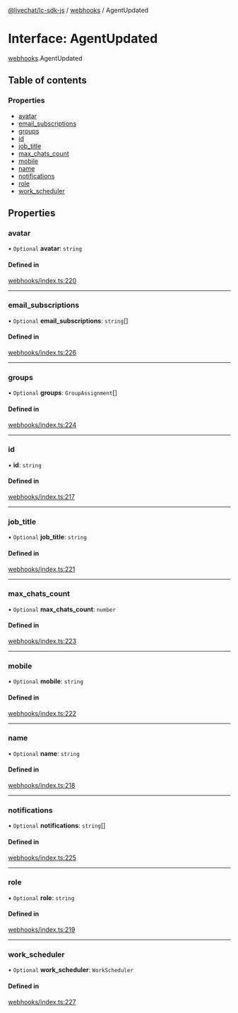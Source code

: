 [@livechat/lc-sdk-js](../README.md) / [webhooks](../modules/webhooks.md) / AgentUpdated

# Interface: AgentUpdated

[webhooks](../modules/webhooks.md).AgentUpdated

## Table of contents

### Properties

- [avatar](webhooks.AgentUpdated.md#avatar)
- [email\_subscriptions](webhooks.AgentUpdated.md#email_subscriptions)
- [groups](webhooks.AgentUpdated.md#groups)
- [id](webhooks.AgentUpdated.md#id)
- [job\_title](webhooks.AgentUpdated.md#job_title)
- [max\_chats\_count](webhooks.AgentUpdated.md#max_chats_count)
- [mobile](webhooks.AgentUpdated.md#mobile)
- [name](webhooks.AgentUpdated.md#name)
- [notifications](webhooks.AgentUpdated.md#notifications)
- [role](webhooks.AgentUpdated.md#role)
- [work\_scheduler](webhooks.AgentUpdated.md#work_scheduler)

## Properties

### avatar

• `Optional` **avatar**: `string`

#### Defined in

[webhooks/index.ts:220](https://github.com/livechat/lc-sdk-js/blob/a921f8a/src/webhooks/index.ts#L220)

___

### email\_subscriptions

• `Optional` **email\_subscriptions**: `string`[]

#### Defined in

[webhooks/index.ts:226](https://github.com/livechat/lc-sdk-js/blob/a921f8a/src/webhooks/index.ts#L226)

___

### groups

• `Optional` **groups**: `GroupAssignment`[]

#### Defined in

[webhooks/index.ts:224](https://github.com/livechat/lc-sdk-js/blob/a921f8a/src/webhooks/index.ts#L224)

___

### id

• **id**: `string`

#### Defined in

[webhooks/index.ts:217](https://github.com/livechat/lc-sdk-js/blob/a921f8a/src/webhooks/index.ts#L217)

___

### job\_title

• `Optional` **job\_title**: `string`

#### Defined in

[webhooks/index.ts:221](https://github.com/livechat/lc-sdk-js/blob/a921f8a/src/webhooks/index.ts#L221)

___

### max\_chats\_count

• `Optional` **max\_chats\_count**: `number`

#### Defined in

[webhooks/index.ts:223](https://github.com/livechat/lc-sdk-js/blob/a921f8a/src/webhooks/index.ts#L223)

___

### mobile

• `Optional` **mobile**: `string`

#### Defined in

[webhooks/index.ts:222](https://github.com/livechat/lc-sdk-js/blob/a921f8a/src/webhooks/index.ts#L222)

___

### name

• `Optional` **name**: `string`

#### Defined in

[webhooks/index.ts:218](https://github.com/livechat/lc-sdk-js/blob/a921f8a/src/webhooks/index.ts#L218)

___

### notifications

• `Optional` **notifications**: `string`[]

#### Defined in

[webhooks/index.ts:225](https://github.com/livechat/lc-sdk-js/blob/a921f8a/src/webhooks/index.ts#L225)

___

### role

• `Optional` **role**: `string`

#### Defined in

[webhooks/index.ts:219](https://github.com/livechat/lc-sdk-js/blob/a921f8a/src/webhooks/index.ts#L219)

___

### work\_scheduler

• `Optional` **work\_scheduler**: `WorkScheduler`

#### Defined in

[webhooks/index.ts:227](https://github.com/livechat/lc-sdk-js/blob/a921f8a/src/webhooks/index.ts#L227)
